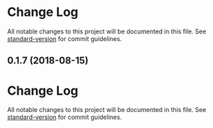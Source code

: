 # Change Log

All notable changes to this project will be documented in this file. See [standard-version](https://github.com/conventional-changelog/standard-version) for commit guidelines.

<a name="0.1.7"></a>
## 0.1.7 (2018-08-15)



# Change Log

All notable changes to this project will be documented in this file. See [standard-version](https://github.com/conventional-changelog/standard-version) for commit guidelines.
